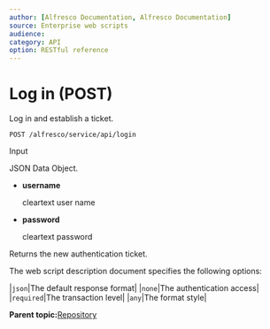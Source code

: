 ```yaml
---
author: [Alfresco Documentation, Alfresco Documentation]
source: Enterprise web scripts
audience: 
category: API
option: RESTful reference
---
```


# Log in \(POST\)

Log in and establish a ticket.

`POST /alfresco/service/api/login`



Input

JSON Data Object.

-   **username**

    cleartext user name

-   **password**

    cleartext password


Returns the new authentication ticket.

The web script description document specifies the following options:

|`json`|The default response format|
|`none`|The authentication access|
|`required`|The transaction level|
|`any`|The format style|

**Parent topic:**[Repository](../references/RESTful-Repository.md)

